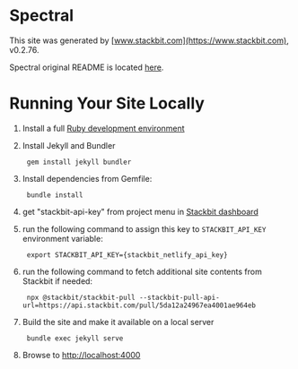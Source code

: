 # Spectral

This site was generated by [www.stackbit.com](https://www.stackbit.com), v0.2.76.

Spectral original README is located [here](./README.theme.md).

# Running Your Site Locally

1. Install a full [Ruby development environment](https://jekyllrb.com/docs/installation/)

1. Install Jekyll and Bundler

        gem install jekyll bundler

1. Install dependencies from Gemfile:

        bundle install

1. get "stackbit-api-key" from project menu in [Stackbit dashboard](https://app.stackbit.com/dashboard)

1. run the following command to assign this key to `STACKBIT_API_KEY` environment variable:

        export STACKBIT_API_KEY={stackbit_netlify_api_key}

1. run the following command to fetch additional site contents from Stackbit if needed:

        npx @stackbit/stackbit-pull --stackbit-pull-api-url=https://api.stackbit.com/pull/5da12a24967ea4001ae964eb

1. Build the site and make it available on a local server

        bundle exec jekyll serve

1. Browse to [http://localhost:4000](http://localhost:4000)
